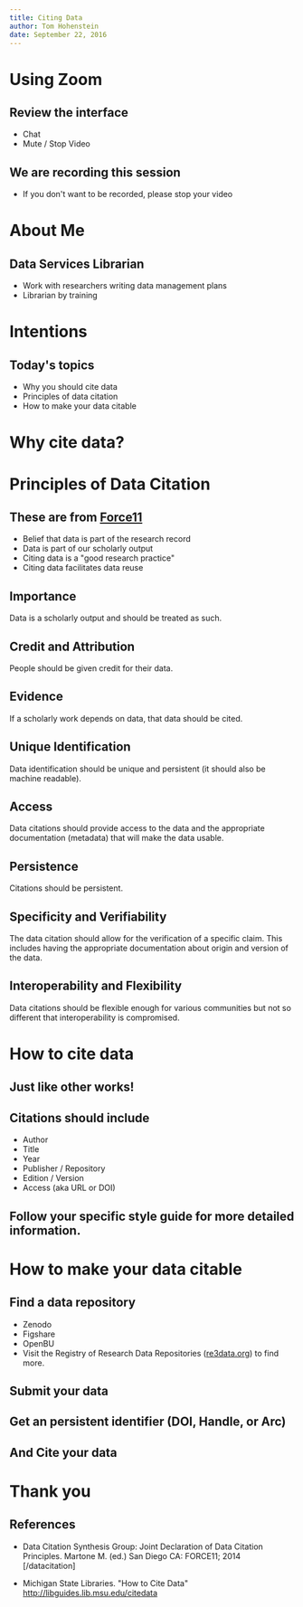 ```yaml
---
title: Citing Data 
author: Tom Hohenstein 
date: September 22, 2016 
---
```


# Using Zoom 

## Review the interface 

+ Chat 
+ Mute / Stop Video 

## We are recording this session 

+ If you don't want to be recorded, please stop your video 

# About Me 

## Data Services Librarian 

+ Work with researchers writing data management plans 
+ Librarian by training 

# Intentions  

## Today's topics
+ Why you should cite data 
+ Principles of data citation  
+ How to make your data citable  

# Why cite data? 

## 

## 

# Principles of Data Citation 

## These are from [Force11](https://www.force11.org/group/joint-declaration-data-citation-principles-final)

+ Belief that data is part of the research record 
+ Data is part of our scholarly output 
+ Citing data is a "good research practice"
+ Citing data facilitates data reuse 

## Importance 

Data is a scholarly output and should be treated as such.

## Credit and Attribution 

People should be given credit for their data.

## Evidence 

If a scholarly work depends on data, that data should be cited.

## Unique Identification 

Data identification should be unique and persistent (it should also be machine readable).

## Access 

Data citations should provide access to the data and the appropriate documentation (metadata) that will make the data usable. 

## Persistence 

Citations should be persistent. 

## Specificity and Verifiability

The data citation should allow for the verification of a specific claim. This includes having the appropriate documentation about origin and version of the data.  

## Interoperability and Flexibility

Data citations should be flexible enough for various communities but not so different that interoperability is compromised. 

# How to cite data 

## Just like other works! 

## Citations should include 

+ Author
+ Title
+ Year
+ Publisher / Repository 
+ Edition / Version
+ Access (aka URL or DOI)

## Follow your specific style guide for more detailed information. 

# How to make your data citable 

## Find a data repository 

+ Zenodo 
+ Figshare
+ OpenBU 
+ Visit the Registry of Research Data Repositories ([re3data.org](http://www.re3data.org/)) to find more. 

## Submit your data

## Get an persistent identifier (DOI, Handle, or Arc)

## And Cite your data 

# Thank you

## References 

+ Data Citation Synthesis Group: Joint Declaration of Data Citation Principles. Martone M. (ed.) San Diego CA: FORCE11; 2014 [/datacitation]

+ Michigan State Libraries. "How to Cite Data" http://libguides.lib.msu.edu/citedata